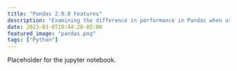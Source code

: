 ```yaml
---
title: "Pandas 2.0.0 Features"
description: "Examining the difference in performance in Pandas when using PyArrow backend vs Numpy backend and PyArrow backend vs Polars"
date: 2023-03-8T10:44:20-05:00
featured_image: "pandas.png"
tags: ["Python"]
---
```



Placeholder for the jupyter notebook.
